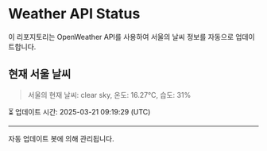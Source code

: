 
# Weather API Status

이 리포지토리는 OpenWeather API를 사용하여 서울의 날씨 정보를 자동으로 업데이트합니다.

## 현재 서울 날씨
> 서울의 현재 날씨: clear sky, 온도: 16.27°C, 습도: 31%

⏳ 업데이트 시간: 2025-03-21 09:19:29 (UTC)

---
자동 업데이트 봇에 의해 관리됩니다.
